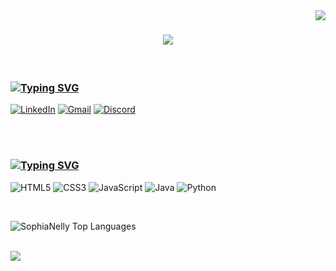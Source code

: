 <img align="right" src="https://visitor-badge.laobi.icu/badge?page_id=SophiaNelly.SophiaNelly" />

<h1 align="center"> 
  <img src="https://readme-typing-svg.herokuapp.com?font=Fira+Code&weight=100&size=35&duration=1500&pause=1000&color=3C2264&center=true&vCenter=true&width=1000&height=70&lines=Hi%2C+i'm+Sophia+o%2F+;Welcome+to+my+Github+profile%E2%9D%A4%EF%B8%8F;" />
</h1>
    
<br>

### [![Typing SVG](https://readme-typing-svg.herokuapp.com?font=Fira+Code&duration=1500&pause=1000&color=F5F7F4&random=false&width=435&lines=How+to+reach+me)](https://git.io/typing-svg)
[![LinkedIn](https://img.shields.io/badge/LinkedIn-0077B5?style=for-the-badge&logo=linkedin&logoColor=white)](https://www.linkedin.com/in/sophia-baldeon-6a6783237/)   [![Gmail](https://img.shields.io/badge/Gmail-D14836?style=for-the-badge&logo=gmail&logoColor=white)](mailto:sophianellylb@gmail.com)   [![Discord](https://img.shields.io/badge/Discord-7289DA?style=for-the-badge&logo=discord&logoColor=white)](https://discord.com/invite/N8dQn8BJ) 

<br>

<div aling="center">
  
</div>

<br>

### [![Typing SVG](https://readme-typing-svg.herokuapp.com?font=Fira+Code&duration=1500&pause=1000&color=F5F7F4&random=false&width=435&lines=My+skills)](https://git.io/typing-svg)
![HTML5](https://img.shields.io/badge/HTML5-E34F26?style=for-the-badge&logo=html5&logoColor=white) 
![CSS3](https://img.shields.io/badge/CSS3-1572B6?style=for-the-badge&logo=css3&logoColor=white) 
![JavaScript](https://img.shields.io/badge/JavaScript-F7DF1E?style=for-the-badge&logo=javascript&logoColor=black) 
![Java](https://img.shields.io/badge/java-%23ED8B00.svg?style=for-the-badge&logo=openjdk&logoColor=white) 
![Python](https://img.shields.io/badge/python-3670A0?style=for-the-badge&logo=python&logoColor=ffdd54)


<br>

![SophiaNelly Top Languages](https://github-readme-stats.vercel.app/api/top-langs/?username=SophiaNelly&theme=midnight-purple&show_icons=true&hide_border=true&layout=compact)

<br>

<img align="rigth" src="https://github.com/SophiaNelly/SophiaNelly/assets/141098153/2876d5d3-1cc8-4f15-96b5-c8317648b918"/> 

